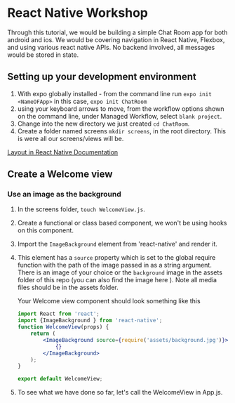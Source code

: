 # React Native Workshop
Through this tutorial, we would be building a simple Chat Room app for both android and ios. We would be covering navigation in React Native, Flexbox, and using various react native APIs. No backend involved, all messages would be stored in state.

## Setting up your development environment
1. With expo globally installed - from the command line run `expo init <NameOFApp>` in this case, `expo init ChatRoom` 
2. using your keyboard arrows to move, from the workflow options shown on the command line, under Managed Workflow, select `blank project`.
3. Change into the new directory we just created `cd ChatRoom`.
4. Create a folder named screens `mkdir screens`, in the root directory. This is were all our screens/views will be.

[Layout in React Native Documentation](https://reactnative.dev/docs/flexbox)

## Create a Welcome view
### Use an image as the background
1. In the screens folder, `touch WelcomeView.js`.
2. Create a functional or class based component, we won't be using hooks on this component.
3. Import the `ImageBackground` element from 'react-native' and render it.
4. This element has a `source` property which is set to the global require function with the path of the image passed in as a string argument. There is an image of your choice or the `background` image in the assets folder of this repo (you can also find the image here [](https://i.imgur.com/5VtFtoh.jpeg)). Note all media files should be in the assets folder.

    Your Welcome view component should look something like this
    ```jsx
    import React from 'react';
    import {ImageBackground } from 'react-native';
    function WelcomeView(props) {
	    return (
		    <ImageBackground source={require('assets/background.jpg')}>
			    {}
		    </ImageBackground>
	    );
    }

    export default WelcomeView;

5. To see what we have done so far, let's call the WelcomeView in App.js.
